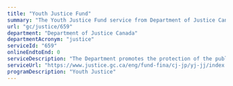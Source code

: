 ```yaml
---
title: "Youth Justice Fund"
summary: "The Youth Justice Fund service from Department of Justice Canada is not available end-to-end online, according to the GC Service Inventory."
url: "gc/justice/659"
department: "Department of Justice Canada"
departmentAcronym: "justice"
serviceId: "659"
onlineEndtoEnd: 0
serviceDescription: "The Department promotes the protection of the public by supporting programs and services which are consistent with the objectives of the Youth Criminal Justice Act.  The Department provides contribution funding to the provinces and territories for programs and services aimed at youth in conflict with the law which encourages their accountability, rehabilitation and reintegration into the community; promote diversion from the formal court process where appropriate; and reserve custody for the most serious offenders. Funding is also provided to the provinces and territories for specialized therapeutic programs and services for youth with mental health needs who are convicted of a serious violent offence. Finally, funding is available to a wide range of recipients for projects which encourage a more effective youth justice system, respond to youth justice issues and enable greater citizen and community participation in the youth justice system.  Such projects include programs specifically aimed at youth in conflict with the law, training for justice professionals and youth service providers and research."
serviceUrl: "https://www.justice.gc.ca/eng/fund-fina/cj-jp/yj-jj/index.html"
programDescription: "Youth Justice"
---
```

